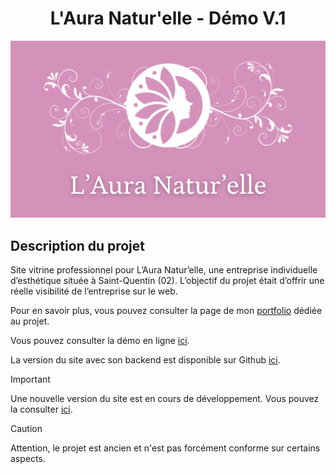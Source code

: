 <h1 align="center">L'Aura Natur'elle - Démo V.1</h1>

<img src="/preview.png" alt="Illustration de l'application">


## Description du projet

Site vitrine professionnel pour L’Aura Natur’elle, une entreprise individuelle d’esthétique située à Saint-Quentin (02). L’objectif du projet était d’offrir une réelle visibilité de l’entreprise sur le web.

Pour en savoir plus, vous pouvez consulter la page de mon [portfolio](https://perrine-dassonville.dev/portfolio/projet/laura-naturelle-v1) dédiée au projet.

Vous pouvez consulter la démo en ligne [ici](https://xenophee.github.io/Laura-Naturelle--Demo-V.1/).

La version du site avec son backend est disponible sur Github [ici](https://github.com/Xenophee/Laura-Naturelle-V.1).


> [!IMPORTANT]
> Une nouvelle version du site est en cours de développement. Vous pouvez la consulter [ici](https://laura-naturelle-demo.vercel.app).


> [!CAUTION]
> Attention, le projet est ancien et n'est pas forcément conforme sur certains aspects.